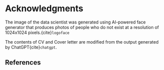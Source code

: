 # Acknowledgments

The image of the data scientist was generated using AI-powered face generator that produces photos of people who do not exist at a resolution of 1024x1024 pixels.{cite}`logoface`

The contents of CV and Cover letter are modified from the output generated by ChatGPT{cite}`chatgpt`.

## References
```{bibliography}
```


